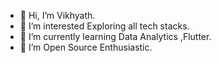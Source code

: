- 👋 Hi, I’m Vikhyath.
- 👀 I’m interested Exploring all tech stacks.
- 🌱 I’m currently learning Data Analytics ,Flutter.
- 💞️ I’m Open Source Enthusiastic.

<!---
Vikhyath6023/Vikhyath6023 is a ✨ special ✨ repository because its `README.md` (this file) appears on your GitHub profile.
You can click the Preview link to take a look at your changes.
--->
